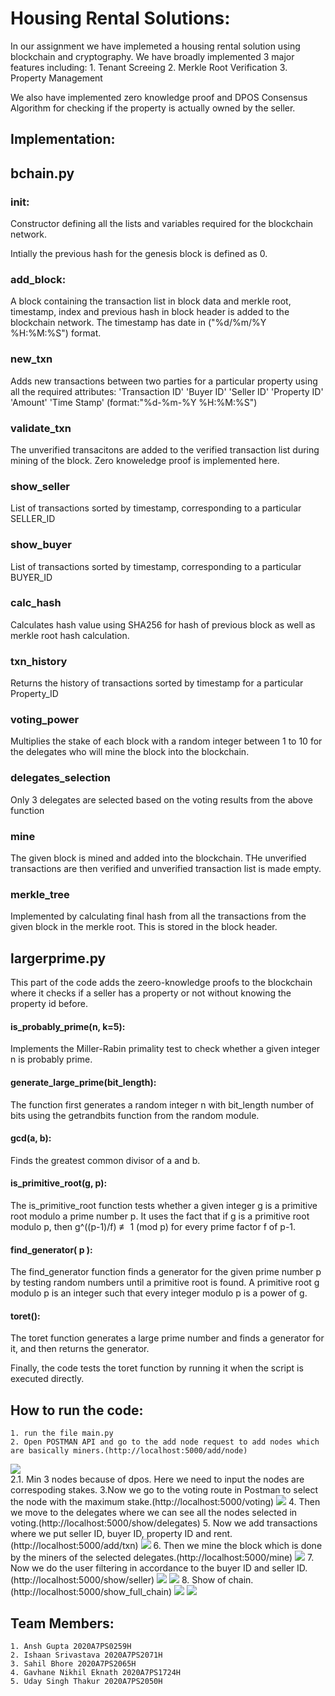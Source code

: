 # Housing Rental Solutions:
In our assignment we have implemeted a housing rental solution using blockchain and cryptography. We have broadly implemented 3 major features including:
	1. Tenant Screeing 
	2. Merkle Root Verification
	3. Property Management

We also have implemented zero knowledge proof and DPOS Consensus Algorithm for checking if the property is actually owned by the seller.

## Implementation:
##  bchain.py
### __init__:
Constructor defining all the lists and variables required for the blockchain network.

Intially the previous hash for the genesis block is defined as 0.

### add_block:

A block containing the transaction list in block data and merkle root, timestamp, index and previous hash in block header is added to the blockchain network.
The timestamp has date in ("%d/%m/%Y %H:%M:%S") format.		


### new_txn

Adds new transactions between two parties for a particular property using all the required attributes:
'Transaction ID'
'Buyer ID'
'Seller ID'
'Property ID'
'Amount'
'Time Stamp' (format:"%d-%m-%Y %H:%M:%S")

### validate_txn

The unverified transacitons are added to the verified transaction list during mining of the block. Zero knoweledge proof is implemented here.
### show_seller

List of transactions sorted by timestamp, corresponding to a particular SELLER_ID

### show_buyer

List of transactions sorted by timestamp, corresponding to a particular BUYER_ID

### calc_hash

Calculates hash value using SHA256 for hash of previous block as well as merkle root hash calculation.


### txn_history

Returns the history of transactions sorted by timestamp for a particular Property_ID


### voting_power

Multiplies the stake of each block with a random integer between 1 to 10 for the delegates who will mine the block into the blockchain.


### delegates_selection

Only 3 delegates are selected based on the voting results from the above function

### mine

The given block is mined and added into the blockchain.
THe unverified transactions are then verified and unverified transaction list is made empty.

### merkle_tree

Implemented by calculating final hash from all the transactions from the given block in the merkle root.
This is stored in the block header.


## largerprime.py
This part of the code adds the zeero-knowledge proofs to the blockchain where it checks if a seller has a property or not without knowing the property id before.
####  is_probably_prime(n, k=5):
Implements the Miller-Rabin primality test to check whether a given integer n is probably prime. 

#### generate_large_prime(bit_length):
The function first generates a random integer n with bit_length number of bits using the getrandbits function from the random module. 

#### gcd(a, b):
Finds the greatest common divisor of a and b.

#### is_primitive_root(g, p):
The is_primitive_root function tests whether a given integer g is a primitive root modulo a prime number p. It uses the fact that if g is a primitive root modulo p, then g^((p-1)/f) ≢ 1 (mod p) for every prime factor f of p-1.

#### find_generator( p ):
The find_generator function finds a generator for the given prime number p by testing random numbers until a primitive root is found. A primitive root g modulo p is an integer such that every integer modulo p is a power of g.

#### toret():
The toret function generates a large prime number and finds a generator for it, and then returns the generator.

Finally, the code tests the toret function by running it when the script is executed directly. 




## How to run the code:
    1. run the file main.py
    2. Open POSTMAN API and go to the add node request to add nodes which are basically miners.(http://localhost:5000/add/node)
![](blockchain/images/add_node.png)        
        2.1. Min 3 nodes because of dpos. Here we need to input the nodes are correspoding stakes.
    3.Now we go to the voting route in Postman to select the node with the maximum stake.(http://localhost:5000/voting)
    ![](blockchain/images/voting.png)
    4. Then we move to the  delegates where we can see all the nodes selected in voting.(http://localhost:5000/show/delegates)
    5. Now we add transactions where we put seller ID, buyer ID, property ID and rent.(http://localhost:5000/add/txn)
    ![](blockchain/images/add_txn.png)
    6. Then we mine the block which is done by the miners of the selected delegates.(http://localhost:5000/mine)
    ![](blockchain/images/mine.png)
    7. Now we do the user filtering in accordance to the buyer ID and seller ID.(http://localhost:5000/show/seller)
    ![](blockchain/images/show_seller.png)
    ![](blockchain/images/show_buyer.png)
    8. Show of chain.(http://localhost:5000/show_full_chain)
    ![](blockchain/images/inint.png)
    ![](blockchain/images/show_full_of_chain.png)



## Team Members:
    1. Ansh Gupta 2020A7PS0259H
    2. Ishaan Srivastava 2020A7PS2071H
    3. Sahil Bhore 2020A7PS2065H
    4. Gavhane Nikhil Eknath 2020A7PS1724H
    5. Uday Singh Thakur 2020A7PS2050H